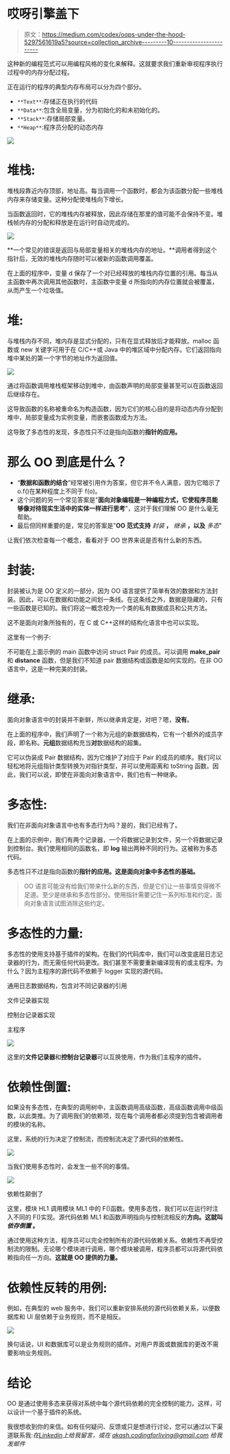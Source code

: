 # 哎呀引擎盖下

> 原文：<https://medium.com/codex/oops-under-the-hood-5297561619a5?source=collection_archive---------10----------------------->

这种新的编程范式可以用编程风格的变化来解释。这就要求我们重新审视程序执行过程中的内存分配过程。

正在运行的程序的典型内存布局可以分为四个部分。

*   `**Text**`:存储正在执行的代码
*   `**Data**`:包含全局变量，分为初始化的和未初始化的。
*   `**Stack**`:存储局部变量。
*   `**Heap**`:程序员分配的动态内存

![](img/6684f2122c87109d16af31fd62419a80.png)

# 堆栈:

堆栈段靠近内存顶部，地址高。每当调用一个函数时，都会为该函数分配一些堆栈内存来存储变量。这种分配使堆栈向下增长。

当函数返回时，它的堆栈内存被释放，因此存储在那里的值可能不会保持不变。堆栈帧内存的分配和释放是在运行时自动完成的。

![](img/a7aa564952af400ac4c1cc51e63968eb.png)

**一个常见的错误是返回与局部变量相关的堆栈内存的地址。**调用者得到这个指针后，无效的堆栈内存随时可以被新的函数调用覆盖。

在上面的程序中，变量 d 保存了一个对已经释放的堆栈内存位置的引用。每当从主函数中再次调用其他函数时，主函数中变量 d 所指向的内存位置就会被覆盖，从而产生一个垃圾值。

# 堆:

与堆栈内存不同，堆内存是显式分配的，只有在显式释放后才能释放。malloc 函数或 new 关键字可用于在 C/C++或 Java 中的堆区域中分配内存。它们返回指向堆中某处的第一个字节的地址作为返回值。

![](img/e35ee2f897d5c67b34efd10111bcaaff.png)

通过将函数调用堆栈框架移动到堆中，由函数声明的局部变量甚至可以在函数返回后继续存在。

这导致函数的名称被重命名为构造函数，因为它们的核心目的是将动态内存分配到堆中，局部变量成为实例变量，而嵌套函数成为方法。

这导致了多态性的发现，多态性只不过是指向函数的**指针的应用。**

# 那么 OO 到底是什么？

*   “**数据和函数的结合**”经常被引用作为答案，但它并不令人满意，因为它暗示了 o.f()在某种程度上不同于 f(o)。
*   这个问题的另一个常见答案是"**面向对象编程是一种编程方式，它使程序员能够像对待现实生活中的实体一样进行思考**"，这对于我们理解 OO 是什么毫无帮助。
*   最后但同样重要的是，常见的答案是"**OO 范式支持** *封装* **，** *继承* **，以及** *多态*"

让我们依次检查每一个概念，看看对于 OO 世界来说是否有什么新的东西。

# 封装:

封装被认为是 OO 定义的一部分，因为 OO 语言提供了简单有效的数据和方法封装。因此，可以在数据和功能之间划一条线。在这条线之外，数据是隐藏的，只有一些函数是已知的。我们将这一概念视为一个类的私有数据成员和公共方法。

这不是面向对象所独有的，在 C 或 C++这样的结构化语言中也可以实现。

这里有一个例子:

不可能在上面示例的 main 函数中访问 struct Pair 的成员。可以调用 **make_pair** 和 **distance** 函数，但是我们不知道 pair 数据结构或函数是如何实现的。在非 OO 语言中，这是一种完美的封装。

# 继承:

面向对象语言中的封装并不新鲜，所以继承肯定是，对吧？嗯，**没有**。

在上面的程序中，我们声明了一个称为元组的新数据结构，它有一个额外的成员字段，即名称。**元组**数据结构充当**对**数据结构的超集。

它可以伪装成 Pair 数据结构，因为它维护了对应于 Pair 的成员的顺序。我们可以轻松地将元组指针类型转换为对指针类型，并可以使用距离和 toString 函数。因此，我们可以说，即使在非面向对象语言中，我们也有一种继承。

# 多态性:

我们在非面向对象语言中也有多态行为吗？是的，我们已经有了。

在上面的示例中，我们有两个记录器，一个将数据记录到文件，另一个将数据记录到控制台。我们使用相同的函数名，即 **log** 输出两种不同的行为。这被称为多态代码。

多态性只不过是指向函数的**指针的应用。这是面向对象中多态性的基础。**

> OO 语言可能没有给我们带来什么新的东西，但是它们让一些事情变得微不足道。至少是继承和多态性部分。使用指针需要记住一系列标准和约定。面向对象语言试图消除这些约定。

# 多态性的力量:

多态性的使用支持基于插件的架构。在我们的代码库中，我们可以改变底层日志记录器的行为，而无需任何代码更改。我们甚至不需要重新编译现有的或主程序。为什么？因为主程序的源代码不依赖于 logger 实现的源代码。

通用日志数据结构，包含对不同记录器的引用

文件记录器实现

控制台记录器实现

主程序

![](img/2b31be454e944ba29e5ecf48304f0908.png)

这里的**文件记录器**和**控制台记录器**可以互换使用，作为我们主程序的插件。

# 依赖性倒置:

如果没有多态性，在典型的调用树中，主函数调用高级函数，高级函数调用中级函数，以此类推。为了调用我们的依赖项，现在每个调用者都必须提到包含被调用者的模块的名称。

这里，系统的行为决定了控制流，而控制流决定了源代码的依赖性。

![](img/43a0a590c6c3a4a5ee122644c0ccc107.png)

当我们使用多态性时，会发生一些不同的事情。

![](img/eb9599dbf879d8edca7ea15ab483a935.png)

依赖性颠倒了

这里，模块 HL1 调用模块 ML1 中的 F()函数。使用多态性，我们可以在运行时注入不同的 F()实现。源代码依赖 ML1 和函数声明指向与控制流相反的**方向。这就叫 ***依存倒置*** 。**

通过使用这种方法，程序员可以完全控制所有的源代码依赖关系。依赖性不再受控制流的限制。无论哪个模块进行调用，哪个模块被调用，程序员都可以将源代码依赖指向任一方向。**这就是 OO 提供的力量。**

# 依赖性反转的用例:

例如，在典型的 web 服务中，我们可以重新安排系统的源代码依赖关系，以便数据库和 UI 层依赖于业务规则，而不是相反。

![](img/b878263366164e97e477b3a39b6e2516.png)

换句话说，UI 和数据库可以是业务规则的插件。对用户界面或数据库的更改不需要影响业务规则。

# 结论

OO 是通过使用多态来获得对系统中每个源代码依赖的完全控制的能力。这样，可以设计一个基于插件的系统。

我很想收到你的来信。如有任何疑问、反馈或只是想进行讨论，您可以通过以下渠道联系我:*在*[*Linkedin*](https://www.linkedin.com/in/akash6019/)*上给我留言，或在 akash.codingforliving@gmail.com 给我发邮件*